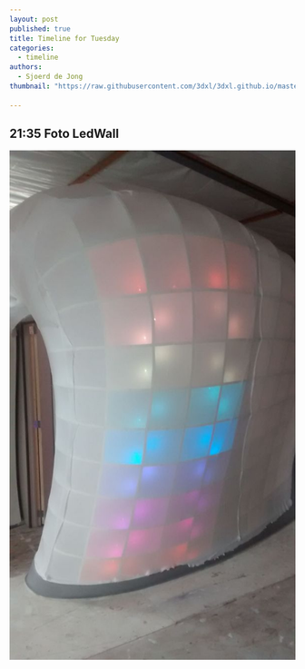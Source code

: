 ```yaml
---
layout: post
published: true
title: Timeline for Tuesday
categories:
  - timeline
authors:
  - Sjoerd de Jong
thumbnail: "https://raw.githubusercontent.com/3dxl/3dxl.github.io/master/photos/2014-12-16/00_img-20141019-wa0005.mini.jpeg"

---
```


## 21:35 Foto LedWall
![](https://raw.githubusercontent.com/3dxl/3dxl.github.io/master/photos/2014-12-16/00_img-20141019-wa0005.midi.jpeg)